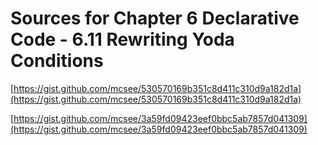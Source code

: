# Sources for Chapter 6 Declarative Code - 6.11 Rewriting Yoda Conditions


[https://gist.github.com/mcsee/530570169b351c8d411c310d9a182d1a](https://gist.github.com/mcsee/530570169b351c8d411c310d9a182d1a)

[https://gist.github.com/mcsee/3a59fd09423eef0bbc5ab7857d041309](https://gist.github.com/mcsee/3a59fd09423eef0bbc5ab7857d041309)
